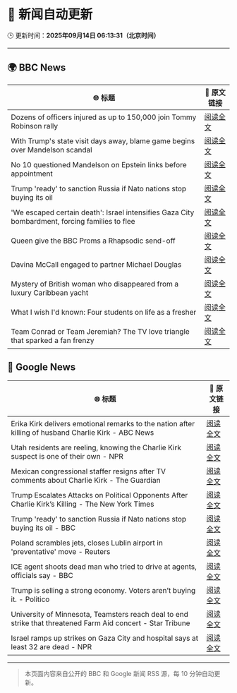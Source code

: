 # 🧠 新闻自动更新

🕒 更新时间：**2025年09月14日 06:13:31（北京时间）**

---

## 🌍 BBC News

| 🌐 标题 | 🔗 原文链接 |
|--------|-------------|
| Dozens of officers injured as up to 150,000 join Tommy Robinson rally | [阅读全文](https://www.bbc.com/news/articles/cwydezxl0xlo?at_medium=RSS&at_campaign=rss) |
| With Trump's state visit days away, blame game begins over Mandelson scandal | [阅读全文](https://www.bbc.com/news/articles/cp8j2d5xm78o?at_medium=RSS&at_campaign=rss) |
| No 10 questioned Mandelson on Epstein links before appointment | [阅读全文](https://www.bbc.com/news/articles/cn82rdmzr20o?at_medium=RSS&at_campaign=rss) |
| Trump 'ready' to sanction Russia if Nato nations stop buying its oil | [阅读全文](https://www.bbc.com/news/articles/c62zxp1y5lwo?at_medium=RSS&at_campaign=rss) |
| 'We escaped certain death': Israel intensifies Gaza City bombardment, forcing families to flee | [阅读全文](https://www.bbc.com/news/articles/c20v15j9l3wo?at_medium=RSS&at_campaign=rss) |
| Queen give the BBC Proms a Rhapsodic send-off | [阅读全文](https://www.bbc.com/news/articles/cwyn7lq1q1ro?at_medium=RSS&at_campaign=rss) |
| Davina McCall engaged to partner Michael Douglas | [阅读全文](https://www.bbc.com/news/articles/cwynd9v6zl3o?at_medium=RSS&at_campaign=rss) |
| Mystery of British woman who disappeared from a luxury Caribbean yacht | [阅读全文](https://www.bbc.com/news/articles/c4g2zv1px7jo?at_medium=RSS&at_campaign=rss) |
| What I wish I'd known: Four students on life as a fresher | [阅读全文](https://www.bbc.com/news/articles/ce801vd85q0o?at_medium=RSS&at_campaign=rss) |
| Team Conrad or Team Jeremiah? The TV love triangle that sparked a fan frenzy | [阅读全文](https://www.bbc.com/news/articles/cvgr8xy5dlro?at_medium=RSS&at_campaign=rss) |

## 📰 Google News

| 🌐 标题 | 🔗 原文链接 |
|--------|-------------|
| Erika Kirk delivers emotional remarks to the nation after killing of husband Charlie Kirk - ABC News | [阅读全文](https://news.google.com/rss/articles/CBMimAFBVV95cUxOWkJ6N2h1LW9TbUg3bVhIdmdyaU9EelNEX2dtdnZNVjdDUHdJTTdWYjI3a2JvNDRTNjhNY0tJMmxiR3RqNkxLd2hzeWV5d2xaa2RnQW8xbVd2VVppV1RSaE9zdExpTU82akNPdXJLWWZYMnBlS0pmZDRudC1Mc2pfcmY0SlB3bGRCZEF2QXFDWWxGWExEVmItRdIBngFBVV95cUxQZzdfMVRHSGFkZnFZREgtbjdTTlBxMjhITl9nQTZzZkFyLTRycTY4enB0Zl9waFkyaVA3aVNPNi13SktRS1h6Y2pIaURPVTlpdy1hRWZRdmpXSzdvWndGM3U0N0RXNFhLRHd4a3VwNmk2cGRXSktiZEZKVlJKUV9lWVBmNmN3QzEwS0lham9CaUVGSmhacUk4dmtQTTBnUQ?oc=5) |
| Utah residents are reeling, knowing the Charlie Kirk suspect is one of their own - NPR | [阅读全文](https://news.google.com/rss/articles/CBMiwgFBVV95cUxPQnI2dVF4T1pEZkc3MlNReVVxMkdxbGhzbHBNZXc1c2pQaldlUGZtdDNsLU42ZXhhaHV2dFR1YmwwVVJxelJHSURRZlZOUi1lVFBOX3ZtSnppWGtoMjF0RkVPalFJbWxKZms1WFlJNlBydC1CYTl6eTZqY1NwR1JKeGxGQzlkWWVwVmlld2MwQmxOc3pzRFBDeFRhSFpOX3hZdDlQa3Z4Zk9xQVhna2RRMDg5SUlXMW9JLUV0VGpPdVRPQQ?oc=5) |
| Mexican congressional staffer resigns after TV comments about Charlie Kirk - The Guardian | [阅读全文](https://news.google.com/rss/articles/CBMinwFBVV95cUxNN3l2ZFFmZmJ4UDJYS1kyNHk3Q1pXRlFGTmd4cmhacHVVOVVXZDFHQ0Z6LW9aRk9ZSXJiTm9GMTl2N2xGRkxNWTVrbE10eVVBWl8wbWJ6RFJsRjhEMWd3WnUtX3F2ZGExTmIycTBjSzUtNWNKcEdoR3FQeGliU2RkREk3NUJHZXNzNTd6bjhfZkNIWXFtREJqUjRpU0JvUVU?oc=5) |
| Trump Escalates Attacks on Political Opponents After Charlie Kirk’s Killing - The New York Times | [阅读全文](https://news.google.com/rss/articles/CBMiigFBVV95cUxNbGZ6Uk55Ylo2bzBWSFlIbXB3T1NGeWp6di1IeUVDR1A3ZFM0dy1VU3k3RFQwbzUyQWlqMXc2NXVQSllyRVR0VXJLOG84VEltSGpYeGpNYkpMSjA5SU94UnYwemhwZmlFcXdtRW5qbHNuY19OT19GSVMwOXkwc3M1Y1NNVXg3aDdubkE?oc=5) |
| Trump 'ready' to sanction Russia if Nato nations stop buying its oil - BBC | [阅读全文](https://news.google.com/rss/articles/CBMiWkFVX3lxTE1EXzRqdVRMenI5X3pEazh1WXJnN2RhNVJXNVNIZUpHb0RoSVRKVWNiX244QmpkTmFod2tzaWYzUWF0dVZOdVF0THZHZldXS29UbGcyRWc0WTlyZ9IBX0FVX3lxTE41TVlWek9veUQwYmdldVA4c0xCcW5GZkdHZHdMclZwcEhwbHRUR0hCbERRd2l0ZXRJM1VpX1dwaW1QT2gxaWo5d2VhdG8tY2wzQ0h2OEtvYWhBUGh5ZjN3?oc=5) |
| Poland scrambles jets, closes Lublin airport in 'preventative' move - Reuters | [阅读全文](https://news.google.com/rss/articles/CBMirwFBVV95cUxNU1AtUGVTaGFmYW55Skl2NEtUV0JXbE5ValV6d01JOVJiaXNtY0dkQVo4NEJ2eVlYcWhwNjl6NXJsUXUxdER5WjNXRU9pZXNrR2k5d2UwTmlzbXZkdm5ZQ0JJdHRPZ0M5VlZIaHRVX1RrbWtRc0lqb0pIRjBIWXVuWlVhM2drbDVrZVhfZ0lHaWRRZ3BRdGhLc2RtSmVZRVFHZ3FYMllfM0hzaVhpRnNN?oc=5) |
| ICE agent shoots dead man who tried to drive at agents, officials say - BBC | [阅读全文](https://news.google.com/rss/articles/CBMiWkFVX3lxTE54T1JCQXlOeDZCZEdZT3RUYkhHbm5ZN0NKQk9tYkdJM0x5M0hxN2hJckFHV05IZ0F1ZUtpRmxxZUNTT05wc2VIMnZmZC1QOEtCNHFNV3hnYXdBd9IBX0FVX3lxTE1BUXNBMTZzMmNqcEZKWFdVUGQ5NU8zeGdUOWpsLVM1cC1Bb2poUGdTZ0c1UWJIcTQwTHBYYkV3MUZoRTVxSVRFeUdNRFp5bElCd2Vqb1lKX1poZVpIUVI4?oc=5) |
| Trump is selling a strong economy. Voters aren’t buying it. - Politico | [阅读全文](https://news.google.com/rss/articles/CBMiqgFBVV95cUxPZ041ZTlWRTR3Z0xrRWlEUmIyY0c5UW8yMHdRSDZrWTNRSmp5Zm1zRHdQNjlwa1ZaaFEzTzZmY2VDTXhHbEhJcHh1WmxxRm9raWIzdldOZW5ndU1ZbFhjSHRsNU14M3hLQkVEUnVJbkJjcTJkNnFIb01Za2czNnhWY29vSnRpcjZvY3B5eXN6X2xkLXFnYldaS0NFRXhNWEk0dk5PMTVwTHpQUQ?oc=5) |
| University of Minnesota, Teamsters reach deal to end strike that threatened Farm Aid concert - Star Tribune | [阅读全文](https://news.google.com/rss/articles/CBMixAFBVV95cUxOOTBaLWdKb2czYnJJUm5RVG9OODlYVVZ2U2lnYlRjR2NRejBNaTJGZlJtREtuTXozVUhUX01IZ1dua3lDam1EU21tSkF2NTBvRlBseWFqaXl4cmpqZ182RFZvOG9wZXBScm51Xzk0eVBaN0NHbm9vOHRMVXZ4NFdNbWw5NUMxcUFraXFvUFJUS2d4d1NVSUtWN010LWYtUmFXN1VzRjQydHZIdlQtSWkzVVp5eEJlUy13ZVVleWZpZEtZTS12?oc=5) |
| Israel ramps up strikes on Gaza City and hospital says at least 32 are dead - NPR | [阅读全文](https://news.google.com/rss/articles/CBMiggFBVV95cUxPdFVhSW5ZRTRrTXRoU1FfQzJhZHhVVk9pM1lJTzBwTVhvZi1yNHY3VnVYajRoVFU4T0JPLTBlT0pIQUpZUktQYnY2c3NpSHFCaTN3V1ZBcWIxUlZqMXNjSEhybmw2N29jWGpwbjJLWnNVOXBHZVJ0TzUxcHNfaURnSWlB?oc=5) |

---
> 本页面内容来自公开的 BBC 和 Google 新闻 RSS 源，每 10 分钟自动更新。